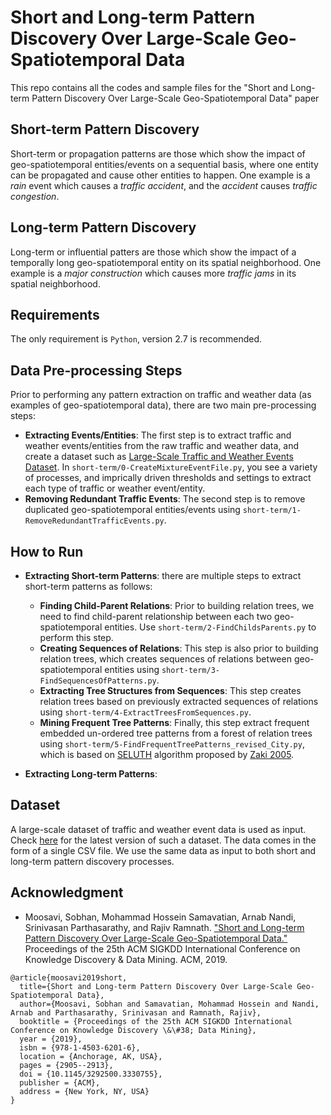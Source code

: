 # Short and Long-term Pattern Discovery Over Large-Scale Geo-Spatiotemporal Data
This repo contains all the codes and sample files for the "Short and Long-term Pattern Discovery Over Large-Scale Geo-Spatiotemporal Data" paper 

## Short-term Pattern Discovery
Short-term or propagation patterns are those which show the impact of geo-spatiotemporal entities/events on a sequential basis, where one entity can be propagated and cause other entities to happen. One example is a _rain_ event which causes a _traffic accident_, and the _accident_ causes _traffic congestion_. 

## Long-term Pattern Discovery
Long-term or influential patters are those which show the impact of a temporally long geo-spatiotemporal entity on its spatial neighborhood. One example is a _major construction_ which causes more _traffic jams_ in its spatial neighborhood. 

## Requirements 
The only requirement is ```Python```, version 2.7 is recommended.

## Data Pre-processing Steps
Prior to performing any pattern extraction on traffic and weather data (as examples of geo-spatiotemporal data), there are two main pre-processing steps: 
  * __Extracting Events/Entities__: The first step is to extract traffic and weather events/entities from the raw traffic and weather data, and create a dataset such as [Large-Scale Traffic and Weather Events Dataset](https://smoosavi.org/datasets/lstw). In ```short-term/0-CreateMixtureEventFile.py```, you see a variety of processes, and imprically driven thresholds and settings to extract each type of traffic or weather event/entity. 
  * __Removing Redundant Traffic Events__: The second step is to remove duplicated geo-spatiotemporal entities/events using ```short-term/1-RemoveRedundantTrafficEvents.py```. 
 
## How to Run
* __Extracting Short-term Patterns__: there are multiple steps to extract short-term patterns as follows:
  * __Finding Child-Parent Relations__: Prior to building relation trees, we need to find child-parent relationship between each two geo-spatiotemporal entities. Use ```short-term/2-FindChildsParents.py``` to perform this step. 
  * __Creating Sequences of Relations__: This step is also prior to building relation trees, which creates sequences of relations between geo-spatiotemporal entities using ```short-term/3-FindSequencesOfPatterns.py```. 
  * __Extracting Tree Structures from Sequences__: This step creates relation trees based on previously extracted sequences of relations using ```short-term/4-ExtractTreesFromSequences.py```. 
  * __Mining Frequent Tree Patterns__: Finally, this step extract frequent embedded un-ordered tree patterns from a forest of relation trees using ```short-term/5-FindFrequentTreePatterns_revised_City.py```, which is based on [SELUTH](http://www.cs.rpi.edu/~zaki/www-new/pmwiki.php/Software/Software#sleuth) algorithm proposed by [Zaki 2005](http://www.cs.rpi.edu/~zaki/PaperDir/FI05.pdf). 


* __Extracting Long-term Patterns__:


## Dataset
A large-scale dataset of traffic and weather event data is used as input. Check [here](https://smoosavi.org/datasets/lstw) for the latest version of such a dataset. The data comes in the form of a single CSV file. We use the same data as input to both short and long-term pattern discovery processes. 


<!-- ## Sample Results -->


## Acknowledgment
* Moosavi, Sobhan, Mohammad Hossein Samavatian, Arnab Nandi, Srinivasan Parthasarathy, and Rajiv Ramnath. ["Short and Long-term Pattern Discovery Over Large-Scale Geo-Spatiotemporal Data."](https://arxiv.org/abs/1902.06792) Proceedings of the 25th ACM SIGKDD International Conference on Knowledge Discovery & Data Mining. ACM, 2019. 

```
@article{moosavi2019short,
  title={Short and Long-term Pattern Discovery Over Large-Scale Geo-Spatiotemporal Data},
  author={Moosavi, Sobhan and Samavatian, Mohammad Hossein and Nandi, Arnab and Parthasarathy, Srinivasan and Ramnath, Rajiv},
  booktitle = {Proceedings of the 25th ACM SIGKDD International Conference on Knowledge Discovery \&\#38; Data Mining},
  year = {2019},
  isbn = {978-1-4503-6201-6},
  location = {Anchorage, AK, USA},
  pages = {2905--2913},
  doi = {10.1145/3292500.3330755},  
  publisher = {ACM},
  address = {New York, NY, USA}
}
```
